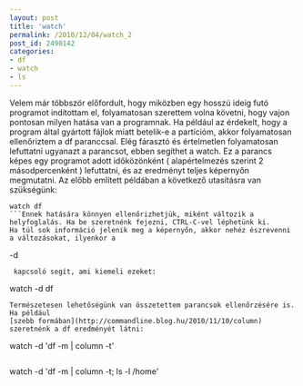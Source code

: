 ```yaml
---
layout: post
title: 'watch'
permalink: /2010/12/04/watch_2
post_id: 2490142
categories: 
- df
- watch
- ls
---
```


Velem már többször előfordult, hogy miközben egy hosszú ideig futó programot indítottam el, folyamatosan szerettem volna követni, hogy vajon pontosan milyen hatása van a programnak. Ha például az érdekelt, hogy a program által gyártott fájlok miatt betelik-e a partícióm, akkor folyamatosan ellenőriztem a df paranccsal. 
Elég fárasztó és értelmetlen folyamatosan lefuttatni ugyanazt a parancsot, ebben segíthet a watch. Ez a parancs képes egy programot adott időközönként ( alapértelmezés szerint 2 másodpercenként ) lefuttatni, és az eredményt teljes képernyőn megmutatni. Az előbb említett példában a következő utasításra van szükségünk: 
```
watch df
```Ennek hatására könnyen ellenőrizhetjük, miként változik a helyfoglalás. Ha be szeretnénk fejezni, CTRL-C-vel léphetünk ki. 
Ha túl sok információ jelenik meg a képernyőn, akkor nehéz észrevenni a változásokat, ilyenkor a 
```
-d
```
 kapcsoló segít, ami kiemeli ezeket: 
```
watch -d df
``` 
Természetesen lehetőségünk van összetettem parancsok ellenőrzésére is. Ha például 
[szebb formában](http://commandline.blog.hu/2010/11/10/column) szeretnénk a df eredményét látni: 
```
watch -d 'df -m | column -t'
```Ha egyszerre több parancsot szeretnénk figyelni, egyszerűen pontosvesszővel választhatjuk el őket: 
```
watch -d 'df -m | column -t; ls -l /home'
``` 
 